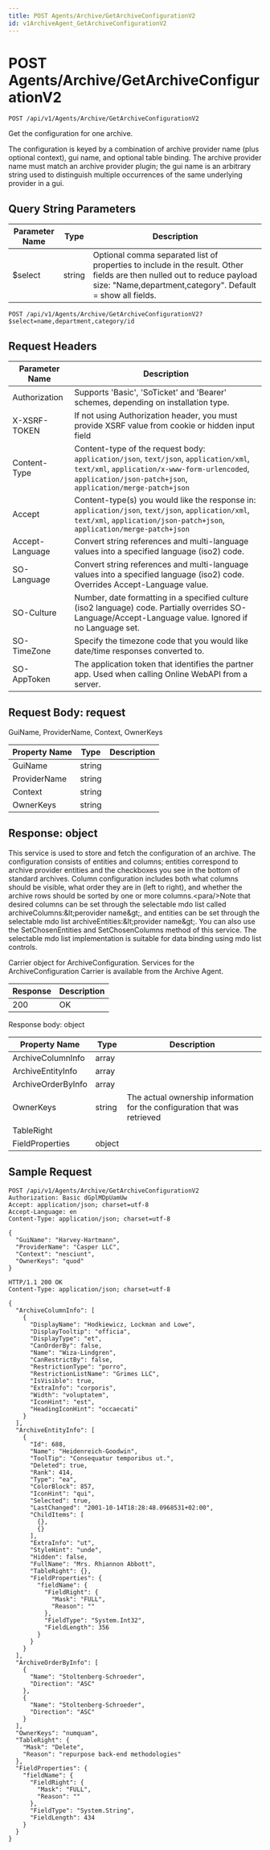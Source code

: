 ```yaml
---
title: POST Agents/Archive/GetArchiveConfigurationV2
id: v1ArchiveAgent_GetArchiveConfigurationV2
---
```


# POST Agents/Archive/GetArchiveConfigurationV2

```http
POST /api/v1/Agents/Archive/GetArchiveConfigurationV2
```

Get the configuration for one archive.

The configuration is keyed by a combination of archive provider name (plus optional context), gui name, and optional table binding. The archive provider name must match an archive provider plugin; the gui name is an arbitrary string used to distinguish multiple occurrences of the same underlying provider in a gui.





## Query String Parameters

| Parameter Name | Type |  Description |
|----------------|------|--------------|
| $select | string |  Optional comma separated list of properties to include in the result. Other fields are then nulled out to reduce payload size: "Name,department,category". Default = show all fields. |

```http
POST /api/v1/Agents/Archive/GetArchiveConfigurationV2?$select=name,department,category/id
```


## Request Headers

| Parameter Name | Description |
|----------------|-------------|
| Authorization  | Supports 'Basic', 'SoTicket' and 'Bearer' schemes, depending on installation type. |
| X-XSRF-TOKEN   | If not using Authorization header, you must provide XSRF value from cookie or hidden input field |
| Content-Type | Content-type of the request body: `application/json`, `text/json`, `application/xml`, `text/xml`, `application/x-www-form-urlencoded`, `application/json-patch+json`, `application/merge-patch+json` |
| Accept         | Content-type(s) you would like the response in: `application/json`, `text/json`, `application/xml`, `text/xml`, `application/json-patch+json`, `application/merge-patch+json` |
| Accept-Language | Convert string references and multi-language values into a specified language (iso2) code. |
| SO-Language | Convert string references and multi-language values into a specified language (iso2) code. Overrides Accept-Language value. |
| SO-Culture | Number, date formatting in a specified culture (iso2 language) code. Partially overrides SO-Language/Accept-Language value. Ignored if no Language set. |
| SO-TimeZone | Specify the timezone code that you would like date/time responses converted to. |
| SO-AppToken | The application token that identifies the partner app. Used when calling Online WebAPI from a server. |

## Request Body: request  

GuiName, ProviderName, Context, OwnerKeys 

| Property Name | Type |  Description |
|----------------|------|--------------|
| GuiName | string |  |
| ProviderName | string |  |
| Context | string |  |
| OwnerKeys | string |  |


## Response: object

This service is used to store and fetch the configuration of an archive. The configuration consists of entities and columns; entities correspond to archive provider entities and the checkboxes you see in the bottom of standard archives. Column configuration includes both what columns should be visible, what order they are in (left to right), and whether the archive rows should be sorted by one or more columns.&lt;para/&gt;Note that desired columns can be set through the selectable mdo list called archiveColumns:&amp;lt;perovider name&amp;gt;, and entities can be set through the selectable mdo list archiveEntities:&amp;lt;provider name&amp;gt;. You can also use the SetChosenEntities and SetChosenColumns method of this service. The selectable mdo list implementation is suitable for data binding using mdo list controls.



Carrier object for ArchiveConfiguration.
Services for the ArchiveConfiguration Carrier is available from the <see cref="T:SuperOffice.CRM.Services.IArchiveAgent">Archive Agent</see>.

| Response | Description |
|----------------|-------------|
| 200 | OK |

Response body: object

| Property Name | Type |  Description |
|----------------|------|--------------|
| ArchiveColumnInfo | array |  |
| ArchiveEntityInfo | array |  |
| ArchiveOrderByInfo | array |  |
| OwnerKeys | string | The actual ownership information for the configuration that was retrieved |
| TableRight |  |  |
| FieldProperties | object |  |

## Sample Request

```http!
POST /api/v1/Agents/Archive/GetArchiveConfigurationV2
Authorization: Basic dGplMDpUamUw
Accept: application/json; charset=utf-8
Accept-Language: en
Content-Type: application/json; charset=utf-8

{
  "GuiName": "Harvey-Hartmann",
  "ProviderName": "Casper LLC",
  "Context": "nesciunt",
  "OwnerKeys": "quod"
}
```

```http_
HTTP/1.1 200 OK
Content-Type: application/json; charset=utf-8

{
  "ArchiveColumnInfo": [
    {
      "DisplayName": "Hodkiewicz, Lockman and Lowe",
      "DisplayTooltip": "officia",
      "DisplayType": "et",
      "CanOrderBy": false,
      "Name": "Wiza-Lindgren",
      "CanRestrictBy": false,
      "RestrictionType": "porro",
      "RestrictionListName": "Grimes LLC",
      "IsVisible": true,
      "ExtraInfo": "corporis",
      "Width": "voluptatem",
      "IconHint": "est",
      "HeadingIconHint": "occaecati"
    }
  ],
  "ArchiveEntityInfo": [
    {
      "Id": 688,
      "Name": "Heidenreich-Goodwin",
      "ToolTip": "Consequatur temporibus ut.",
      "Deleted": true,
      "Rank": 414,
      "Type": "ea",
      "ColorBlock": 857,
      "IconHint": "qui",
      "Selected": true,
      "LastChanged": "2001-10-14T18:28:48.0968531+02:00",
      "ChildItems": [
        {},
        {}
      ],
      "ExtraInfo": "ut",
      "StyleHint": "unde",
      "Hidden": false,
      "FullName": "Mrs. Rhiannon Abbott",
      "TableRight": {},
      "FieldProperties": {
        "fieldName": {
          "FieldRight": {
            "Mask": "FULL",
            "Reason": ""
          },
          "FieldType": "System.Int32",
          "FieldLength": 356
        }
      }
    }
  ],
  "ArchiveOrderByInfo": [
    {
      "Name": "Stoltenberg-Schroeder",
      "Direction": "ASC"
    },
    {
      "Name": "Stoltenberg-Schroeder",
      "Direction": "ASC"
    }
  ],
  "OwnerKeys": "numquam",
  "TableRight": {
    "Mask": "Delete",
    "Reason": "repurpose back-end methodologies"
  },
  "FieldProperties": {
    "fieldName": {
      "FieldRight": {
        "Mask": "FULL",
        "Reason": ""
      },
      "FieldType": "System.String",
      "FieldLength": 434
    }
  }
}
```